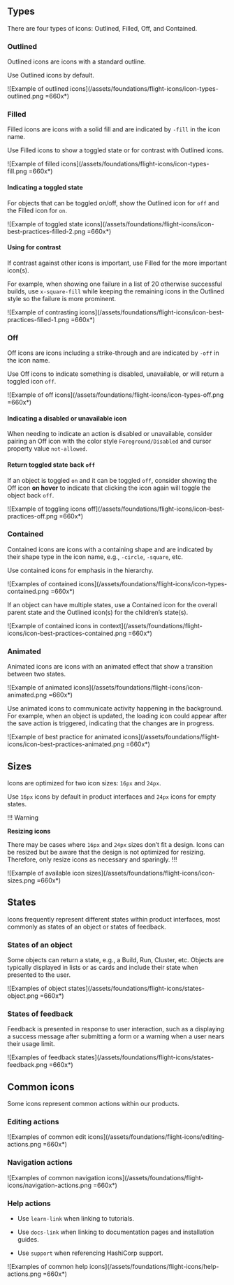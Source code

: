 ## Types

There are four types of icons: Outlined, Filled, Off, and Contained.

### Outlined

Outlined icons are icons with a standard outline.

Use Outlined icons by default.

![Example of outlined icons](/assets/foundations/flight-icons/icon-types-outlined.png =660x*)

### Filled

Filled icons are icons with a solid fill and are indicated by `-fill` in the icon name.

Use Filled icons to show a toggled state or for contrast with Outlined icons.

![Example of filled icons](/assets/foundations/flight-icons/icon-types-fill.png =660x*)

#### Indicating a toggled state

For objects that can be toggled on/off, show the Outlined icon for `off` and the Filled icon for `on`.

![Example of toggled state icons](/assets/foundations/flight-icons/icon-best-practices-filled-2.png =660x*)

#### Using for contrast

If contrast against other icons is important, use Filled for the more important icon(s).

For example, when showing one failure in a list of 20 otherwise successful builds, use `x-square-fill` while keeping the remaining icons in the Outlined style so the failure is more prominent.

![Example of contrasting icons](/assets/foundations/flight-icons/icon-best-practices-filled-1.png =660x*)

### Off

Off icons are icons including a strike-through and are indicated by `-off` in the icon name.

Use Off icons to indicate something is disabled, unavailable, or will return a toggled icon `off`.

![Example of off icons](/assets/foundations/flight-icons/icon-types-off.png =660x*)

#### Indicating a disabled or unavailable icon

When needing to indicate an action is disabled or unavailable, consider pairing an Off icon with the color style `Foreground/Disabled` and cursor property value `not-allowed`.

#### Return toggled state back `off`

If an object is toggled `on` and it can be toggled `off`, consider showing the Off icon **on hover** to indicate that clicking the icon again will toggle the object back `off`.

![Example of toggling icons off](/assets/foundations/flight-icons/icon-best-practices-off.png =660x*)

### Contained

Contained icons are icons with a containing shape and are indicated by their shape type in the icon name, e.g., `-circle`, `-square`, etc.

Use contained icons for emphasis in the hierarchy.

![Examples of contained icons](/assets/foundations/flight-icons/icon-types-contained.png =660x*)

If an object can have multiple states, use a Contained icon for the overall parent state and the Outlined icon(s) for the children’s state(s).

![Example of contained icons in context](/assets/foundations/flight-icons/icon-best-practices-contained.png =660x*)

### Animated

Animated icons are icons with an animated effect that show a transition between two states.

![Example of animated icons](/assets/foundations/flight-icons/icon-animated.png =660x*)

Use animated icons to communicate activity happening in the background. For example, when an object is updated, the loading icon could appear after the save action is triggered, indicating that the changes are in progress.

![Example of best practice for animated icons](/assets/foundations/flight-icons/icon-best-practices-animated.png =660x*)

## Sizes

Icons are optimized for two icon sizes: `16px` and `24px`.

Use `16px` icons by default in product interfaces and `24px` icons for empty states.

!!! Warning

**Resizing icons**

There may be cases where `16px` and `24px` sizes don’t fit a design. Icons can be resized but be aware that the design is not optimized for resizing. Therefore, only resize icons as necessary and sparingly.
!!!

![Example of available icon sizes](/assets/foundations/flight-icons/icon-sizes.png =660x*)

## States

Icons frequently represent different states within product interfaces, most commonly as states of an object or states of feedback.

### States of an object

Some objects can return a state, e.g., a Build, Run, Cluster, etc. Objects are typically displayed in lists or as cards and include their state when presented to the user.

![Examples of object states](/assets/foundations/flight-icons/states-object.png =660x*)

### States of feedback

Feedback is presented in response to user interaction, such as a displaying a success message after submitting a form or a warning when a user nears their usage limit.

![Examples of feedback states](/assets/foundations/flight-icons/states-feedback.png =660x*)

## Common icons

Some icons represent common actions within our products.

### Editing actions

![Examples of common edit icons](/assets/foundations/flight-icons/editing-actions.png =660x*)

### Navigation actions

![Examples of common navigation icons](/assets/foundations/flight-icons/navigation-actions.png =660x*)

### Help actions

- Use `learn-link` when linking to tutorials.

- Use `docs-link` when linking to documentation pages and installation guides.

- Use `support` when referencing HashiCorp support.

![Examples of common help icons](/assets/foundations/flight-icons/help-actions.png =660x*)
